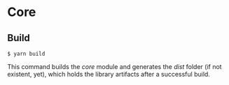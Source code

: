 # Core

## Build
````
$ yarn build
````
This command builds the _core_ module and generates the _dist_ folder (if not existent, yet), which holds the library artifacts after a successful build.